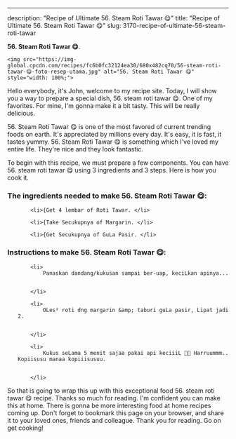 ---
description: "Recipe of Ultimate 56. Steam Roti Tawar 😋"
title: "Recipe of Ultimate 56. Steam Roti Tawar 😋"
slug: 3170-recipe-of-ultimate-56-steam-roti-tawar

<p>
	<strong>56. Steam Roti Tawar 😋</strong>. 
	
</p>
<p>
	
	<img src="https://img-global.cpcdn.com/recipes/fc6b0fc32124ea30/680x482cq70/56-steam-roti-tawar-😋-foto-resep-utama.jpg" alt="56. Steam Roti Tawar 😋" style="width: 100%;">
	
	
</p>
<p>
	Hello everybody, it's John, welcome to my recipe site. Today, I will show you a way to prepare a special dish, 56. steam roti tawar 😋. One of my favorites. For mine, I'm gonna make it a bit tasty. This will be really delicious.
</p>
	
<p>
	
</p>
<p>
	56. Steam Roti Tawar 😋 is one of the most favored of current trending foods on earth. It's appreciated by millions every day. It's easy, it is fast, it tastes yummy. 56. Steam Roti Tawar 😋 is something which I've loved my entire life. They're nice and they look fantastic.
</p>

<p>
To begin with this recipe, we must prepare a few components. You can have 56. steam roti tawar 😋 using 3 ingredients and 3 steps. Here is how you cook it.
</p>

<h3>The ingredients needed to make 56. Steam Roti Tawar 😋:</h3>

<ol>
	
		<li>{Get 4 lembar of Roti Tawar. </li>
	
		<li>{Take Secukupnya of Margarin. </li>
	
		<li>{Get Secukupnya of GuLa Pasir. </li>
	
</ol>
<p>
	
</p>

<h3>Instructions to make 56. Steam Roti Tawar 😋:</h3>

<ol>
	
		<li>
			Panaskan dandang/kukusan sampai ber-uap, keciLkan apinya...
			
			
		</li>
	
		<li>
			OLes² roti dng margarin &amp; taburi guLa pasir, Lipat jadi 2.
			
			
		</li>
	
		<li>
			Kukus seLama 5 menit sajaa pakai api keciiiL 🤤🤤 Harruummm.. Kopiisusu manaa kopiiisusuu.
			
			
		</li>
	
</ol>

<p>
	
</p>

<p>
	So that is going to wrap this up with this exceptional food 56. steam roti tawar 😋 recipe. Thanks so much for reading. I'm confident you can make this at home. There is gonna be more interesting food at home recipes coming up. Don't forget to bookmark this page on your browser, and share it to your loved ones, friends and colleague. Thank you for reading. Go on get cooking!
</p>
